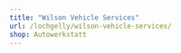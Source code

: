 ```yaml
---
title: "Wilson Vehicle Services"
url: /lochgelly/wilson-vehicle-services/
shop: Autowerkstatt
---
```


